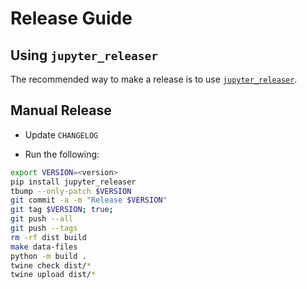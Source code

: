 # Release Guide

## Using `jupyter_releaser`

The recommended way to make a release is to use [`jupyter_releaser`](https://github.com/jupyter-server/jupyter_releaser#checklist-for-adoption).

## Manual Release

- Update `CHANGELOG`

- Run the following:

```bash
export VERSION=<version>
pip install jupyter_releaser
tbump --only-patch $VERSION
git commit -a -m "Release $VERSION"
git tag $VERSION; true;
git push --all
git push --tags
rm -rf dist build
make data-files
python -m build .
twine check dist/*
twine upload dist/*
```
